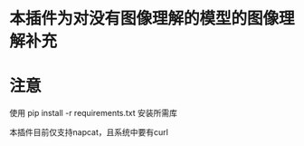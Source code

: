# 本插件为对没有图像理解的模型的图像理解补充

# 注意

使用
  pip install -r requirements.txt
安装所需库

本插件目前仅支持napcat，且系统中要有curl
